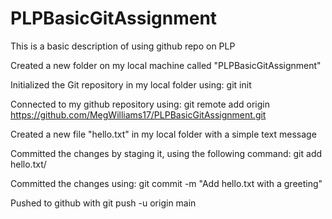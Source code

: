 # PLPBasicGitAssignment
This is a basic description of using github repo on PLP



 Created a new folder on my local machine called "PLPBasicGitAssignment"

 Initialized the Git repository in my local folder using:
 git init

 Connected to my github repository using:
 git remote add origin https://github.com/MegWilliams17/PLPBasicGitAssignment.git

Created a new file "hello.txt" in my local folder with a simple text message

Committed the changes by staging it, using the following command:
git add hello.txt/

Committed the changes using:
git commit -m "Add hello.txt with a greeting"

Pushed to github with git push -u origin main
